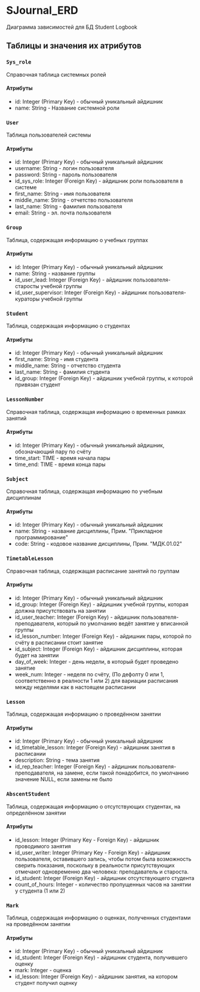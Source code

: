 # SJournal_ERD
Диаграмма зависимостей для БД Student Logbook

## Таблицы и значения их атрибутов
### `Sys_role`
Справочная таблица системных ролей
#### Атрибуты
 + id: Integer (Primary Key) - обычный уникальный айдишник
 + name: String - Название системной роли
### `User`
Таблица пользователей системы
#### Атрибуты
 + id: Integer (Primary Key) - обычный уникальный айдишник
 + username: String - логин пользователя
 + password: String - пароль пользователя
 + id_sys_role: Integer (Foreign Key) - айдишник роли пользователя в системе
 + first_name: String - имя пользователя
 + middle_name: String - отчетство пользователя
 + last_name: String - фамилия пользователя
 + email: String - эл. почта пользователя
### `Group`
Таблица, содержащая информацию о учебных группах
#### Атрибуты
 + id: Integer (Primary Key) - обычный уникальный айдишник
 + name: String - название группы
 + id_user_lead: Integer (Foreign Key) - айдишник пользователя-старосты учебной группы
 + id_user_supervisor: Integer (Foreign Key) - айдишник пользователя-кураторы учебной группы
### `Student`
Таблица, содержащая информацию о студентах
#### Атрибуты
 + id: Integer (Primary Key) - обычный уникальный айдишник
 + first_name: String - имя студента
 + middle_name: String - отчетство студента
 + last_name: String - фамилия студента
 + id_group: Integer (Foreign Key) - айдишник учебной группы, к которой привязан студент
### `LessonNumber`
Справочная таблица, содержащая информацию о временных рамках занятий
#### Атрибуты
 + id: Integer (Primary Key) - обычный уникальный айдишник, обозначающий пару по счёту
 + time_start: TIME - время начала пары
 + time_end: TIME - время конца пары
### `Subject`
Справочная таблица, содержащая информацию по учебным дисциплинам
#### Атрибуты
 + id: Integer (Primary Key) - обычный уникальный айдишник
 + name: String - название дисциплины, Прим. "Прикладное программирование"
 + code: String - кодовое название дисциплины, Прим. "МДК.01.02"
### `TimetableLesson`
Справочная таблица, содержащая расписание занятий по группам
#### Атрибуты
 + id: Integer (Primary Key) - обычный уникальный айдишник
 + id_group: Integer (Foreign Key) - айдишник учебной группы, которая должна присутствовать на занятии
 + id_user_teacher: Integer (Foreign Key) - айдишник пользователя-преподавателя, который по умолчанию ведёт занятие у вписанной группы
 + id_lesson_number: Integer (Foreign Key) - айдишник пары, которой по счёту в расписании стоит занятие
 + id_subject: Integer (Foreign Key) - айдишник дисциплины, которая будет на занятии
 + day_of_week: Integer - день недели, в который будет проведено занятие
 + week_num: Integer - неделя по счёту, (По дефолту 0 или 1, соответственно в реалности 1 или 2) для вариации расписания между неделями как в настоящем расписании
### `Lesson`
Таблица, содержащая информацию о проведённом занятии
#### Атрибуты
 + id: Integer (Primary Key) - обычный уникальный айдишник
 + id_timetable_lesson: Integer (Foreign Key) - айдишник занятия в расписании
 + description: String - тема занятия
 + id_rep_teacher: Integer (Foreign Key) - айдишник пользователя-преподавателя, на замене, если такой понадобится, по умолчанию значение NULL, если замены не было
### `AbscentStudent`
Таблица, содержащая информацию о отсутствующих студентах, на определённом занятии
#### Атрибуты
 + id_lesson: Integer (Primary Key - Foreign Key) - айдишник проводимого занятия
 + id_user_writer: Integer (Primary Key - Foreign Key) - айдишник пользователя, оставившего запись, чтобы потом была возможность сверить показания, поскольку в реальности присутствующих отмечают одновременно два человека: преподаватель и староста.
 + id_student: Integer (Foreign Key) - айдишник отсутствующего студента
 + count_of_hours: Integer - количество пропущенных часов на занятии у студента (1 или 2)
### `Mark`
Таблица, содержащая информацию о оценках, полученных студентами на проведённом занятии
#### Атрибуты
 + id: Integer (Primary Key) - обычный уникальный айдишник
 + id_student: Integer (Foreign Key) - айдишник студента, получившего оценку
 + mark: Integer - оценка
 + id_lesson: Integer (Foreign Key) - айдишник занятия, на котором студент получил оценку
